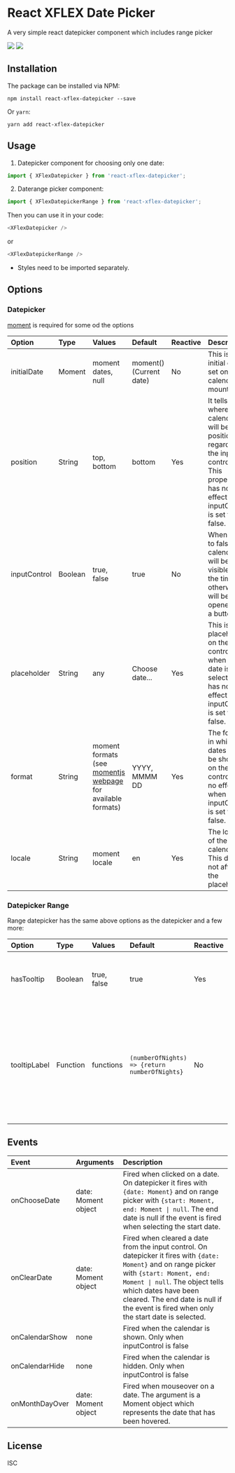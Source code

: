 # React XFLEX Date Picker

A very simple react datepicker component which includes range picker

![](https://media.giphy.com/media/MAF3nXeiLBkN7EPAgp/giphy.gif)
![](https://media.giphy.com/media/m27TrN3bqlAn4xGk3L/giphy.gif)

## Installation

The package can be installed via NPM:

```
npm install react-xflex-datepicker --save
```

Or `yarn`:

```
yarn add react-xflex-datepicker
```

## Usage

1. Datepicker component for choosing only one date:

```javascript
import { XFlexDatepicker } from 'react-xflex-datepicker';
```

2. Daterange picker component:

```javascript
import { XFlexDatepickerRange } from 'react-xflex-datepicker';
```

Then you can use it in your code:

```javascript
<XFlexDatepicker />
```

or

```javascript
<XFlexDatepickerRange />
```

- Styles need to be imported separately.

## Options

### Datepicker

[moment](https://momentjs.com/) is required for some od the options

| Option       | Type    | Values                                                                                                        | Default                 | Reactive | Description                                                                                                                                |
| :----------- | :------ | :------------------------------------------------------------------------------------------------------------ | :---------------------- | :------- | :----------------------------------------------------------------------------------------------------------------------------------------- |
| initialDate  | Moment  | moment dates, null                                                                                            | moment() (Current date) | No       | This is the initial date set on the calendar on mount.                                                                                     |
| position     | String  | top, bottom                                                                                                   | bottom                  | Yes      | It tells where the calendar will be positioned regarding the input control. This property has no effect when inputControl is set to false. |
| inputControl | Boolean | true, false                                                                                                   | true                    | No       | When is set to false, the calendar will be visible all the time, otherwise it will be opened by a button.                                  |
| placeholder  | String  | any                                                                                                           | Choose date...          | Yes      | This is the placeholder on the input control when no date is selected. It has no effect when inputControl is set to false.                 |
| format       | String  | moment formats (see [momentjs webpage](https://momentjs.com/docs/#/displaying/format/) for available formats) | YYYY, MMMM DD           | Yes      | The format in which the dates will be shown on the input control. Has no effect when inputControl is set to false.                         |
| locale       | String  | moment locale                                                                                                 | en                      | Yes      | The locale of the calendar. This does not affect the placeholder                                                                           |

### Datepicker Range

Range datepicker has the same above options as the datepicker and a few more:

| Option       | Type     | Values      | Default                                       | Reactive | Description                                                                                                                     |
| :----------- | :------- | :---------- | :-------------------------------------------- | :------- | :------------------------------------------------------------------------------------------------------------------------------ |
| hasTooltip   | Boolean  | true, false | true                                          | Yes      | Whether or not to have an info tooltip on day mouseover                                                                         |
| tooltipLabel | Function | functions   | `(numberOfNights) => {return numberOfNights}` | No       | Provided this function, you can set a custom label for the day tooltip. It receives number of nights between the days selected. |

## Events

| Event          | Arguments           | Description                                                                                                                                                                                                                                                                                     |
| :------------- | :------------------ | :---------------------------------------------------------------------------------------------------------------------------------------------------------------------------------------------------------------------------------------------------------------------------------------------- |
| onChooseDate   | date: Moment object | Fired when clicked on a date. On datepicker it fires with `{date: Moment}` and on range picker with `{start: Moment, end: Moment \| null`. The end date is null if the event is fired when selecting the start date.                                                                            |
| onClearDate    | date: Moment object | Fired when cleared a date from the input control. On datepicker it fires with `{date: Moment}` and on range picker with `{start: Moment, end: Moment \| null`. The object tells which dates have been cleared. The end date is null if the event is fired when only the start date is selected. |
| onCalendarShow | none                | Fired when the calendar is shown. Only when inputControl is false                                                                                                                                                                                                                               |
| onCalendarHide | none                | Fired when the calendar is hidden. Only when inputControl is false                                                                                                                                                                                                                              |
| onMonthDayOver | date: Moment object | Fired when mouseover on a date. The argument is a Moment object which represents the date that has been hovered.                                                                                                                                                                                |

## License

ISC
